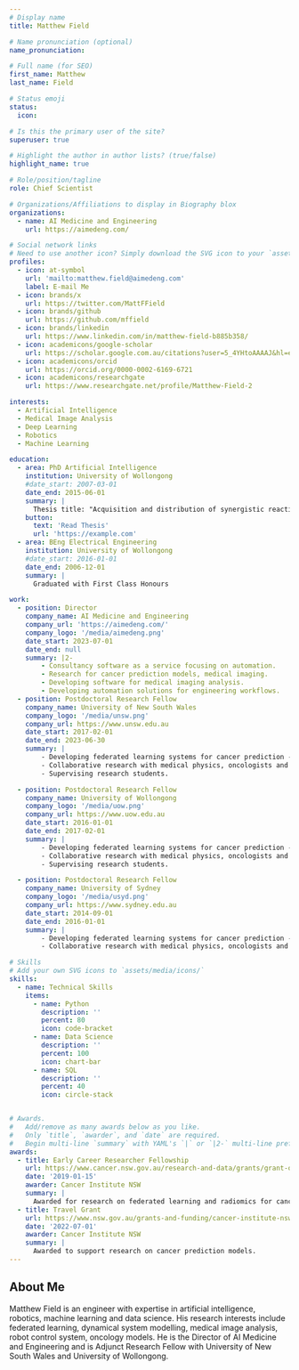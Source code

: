 ```yaml
---
# Display name
title: Matthew Field

# Name pronunciation (optional)
name_pronunciation: 

# Full name (for SEO)
first_name: Matthew
last_name: Field

# Status emoji
status:
  icon: 

# Is this the primary user of the site?
superuser: true

# Highlight the author in author lists? (true/false)
highlight_name: true

# Role/position/tagline
role: Chief Scientist

# Organizations/Affiliations to display in Biography blox
organizations:
  - name: AI Medicine and Engineering
    url: https://aimedeng.com/

# Social network links
# Need to use another icon? Simply download the SVG icon to your `assets/media/icons/` folder.
profiles:
  - icon: at-symbol
    url: 'mailto:matthew.field@aimedeng.com'
    label: E-mail Me
  - icon: brands/x
    url: https://twitter.com/MattFField
  - icon: brands/github
    url: https://github.com/mffield
  - icon: brands/linkedin
    url: https://www.linkedin.com/in/matthew-field-b885b358/
  - icon: academicons/google-scholar
    url: https://scholar.google.com.au/citations?user=5_4YHtoAAAAJ&hl=en
  - icon: academicons/orcid
    url: https://orcid.org/0000-0002-6169-6721
  - icon: academicons/researchgate
    url: https://www.researchgate.net/profile/Matthew-Field-2

interests:
  - Artificial Intelligence
  - Medical Image Analysis
  - Deep Learning
  - Robotics
  - Machine Learning

education:
  - area: PhD Artificial Intelligence
    institution: University of Wollongong
    #date_start: 2007-03-01
    date_end: 2015-06-01
    summary: |
      Thesis title: "Acquisition and distribution of synergistic reactive control skills". Supervised by [Prof David Stirling](https://scholar.google.com.au/citations?user=OQnH0pIAAAAJ&hl=en). 
    button:
      text: 'Read Thesis'
      url: 'https://example.com'
  - area: BEng Electrical Engineering
    institution: University of Wollongong
    #date_start: 2016-01-01
    date_end: 2006-12-01
    summary: |
      Graduated with First Class Honours

work:
  - position: Director
    company_name: AI Medicine and Engineering
    company_url: 'https://aimedeng.com/'
    company_logo: '/media/aimedeng.png'
    date_start: 2023-07-01
    date_end: null
    summary: |2-
        - Consultancy software as a service focusing on automation.
        - Research for cancer prediction models, medical imaging.
        - Developing software for medical imaging analysis.
        - Developing automation solutions for engineering workflows.
  - position: Postdoctoral Research Fellow
    company_name: University of New South Wales
    company_logo: '/media/unsw.png'
    company_url: https://www.unsw.edu.au
    date_start: 2017-02-01
    date_end: 2023-06-30
    summary: |
        - Developing federated learning systems for cancer prediction - AusCAT and ACDN.
        - Collaborative research with medical physics, oncologists and researchers.
        - Supervising research students.

  - position: Postdoctoral Research Fellow
    company_name: University of Wollongong
    company_logo: '/media/uow.png'
    company_url: https://www.uow.edu.au
    date_start: 2016-01-01
    date_end: 2017-02-01
    summary: |
        - Developing federated learning systems for cancer prediction - AusCAT and ACDN.
        - Collaborative research with medical physics, oncologists and researchers.
        - Supervising research students.

  - position: Postdoctoral Research Fellow
    company_name: University of Sydney
    company_logo: '/media/usyd.png'
    company_url: https://www.sydney.edu.au
    date_start: 2014-09-01
    date_end: 2016-01-01
    summary: |
        - Developing federated learning systems for cancer prediction - AusCAT.
        - Collaborative research with medical physics, oncologists and researchers.

# Skills
# Add your own SVG icons to `assets/media/icons/`
skills:
  - name: Technical Skills
    items:
      - name: Python
        description: ''
        percent: 80
        icon: code-bracket
      - name: Data Science
        description: ''
        percent: 100
        icon: chart-bar
      - name: SQL
        description: ''
        percent: 40
        icon: circle-stack


# Awards.
#   Add/remove as many awards below as you like.
#   Only `title`, `awarder`, and `date` are required.
#   Begin multi-line `summary` with YAML's `|` or `|2-` multi-line prefix and indent 2 spaces below.
awards:
  - title: Early Career Researcher Fellowship
    url: https://www.cancer.nsw.gov.au/research-and-data/grants/grant-opportunities/research-fellowships
    date: '2019-01-15'
    awarder: Cancer Institute NSW
    summary: |
      Awarded for research on federated learning and radiomics for cancer prediction models.
  - title: Travel Grant
    url: https://www.nsw.gov.au/grants-and-funding/cancer-institute-nsw-travel-grants
    date: '2022-07-01'
    awarder: Cancer Institute NSW
    summary: |
      Awarded to support research on cancer prediction models.
---
```


## About Me

Matthew Field is an engineer with expertise in artificial intelligence, robotics, machine learning and data science. His research interests include federated learning, dynamical system modelling, medical image analysis, robot control system, oncology models. He is the Director of AI Medicine and Engineering and is Adjunct Research Fellow with University of New South Wales and University of Wollongong.
